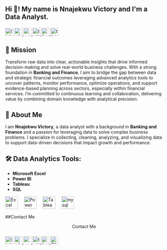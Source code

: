 <h2 align="left">Hi 👋! My name is Nnajekwu Victory and I'm a Data Analyst.</h2>

###

<div align="left">
</div>

###

<div align="left">
  <img src="https://img.shields.io/static/v1?message=LinkedIn&logo=linkedin&label=&color=0077B5&logoColor=white&labelColor=&style=flat" height="25" alt="linkedin logo"  />
  <a href="Wa.me/+2349071369110" target="_blank">
    <img src="https://img.shields.io/static/v1?message=Whatsapp&logo=whatsapp&label=&color=25D366&logoColor=white&labelColor=&style=flat" height="25" alt="whatsapp logo"  />
  </a>
  <a href="nnajekwuchinemerem@gmail.com" target="_blank">
    <img src="https://img.shields.io/static/v1?message=Gmail&logo=gmail&label=&color=D14836&logoColor=white&labelColor=&style=flat" height="25" alt="gmail logo"  />
  </a>
  <a href="https://x.com/vking9727?t=LcUZdHyO7SQFIQAji0O8Vw&s=09" target="_blank">
    <img src="https://img.shields.io/static/v1?message=Twitter&logo=twitter&label=&color=1DA1F2&logoColor=white&labelColor=&style=flat" height="25" alt="twitter logo"  />
  </a>
  <a href="https://www.facebook.com/starboy.eze.33" target="_blank">
    <img src="https://img.shields.io/static/v1?message=Facebook&logo=facebook&label=&color=1877F2&logoColor=white&labelColor=&style=flat" height="25" alt="facebook logo"  />
  </a>
  <a href="https://www.tiktok.com/@victorytheanalyst?_t=ZM-8xWtEtCT08T&_r=1" target="_blank">
    <img src="https://img.shields.io/static/v1?message=Tiktok&logo=tiktok&label=&color=0A0A0A&logoColor=white&labelColor=&style=flat" height="25" alt="tiktok logo"  />
  </a>
</div>

## 🎯 Mission

Transform raw data into clear, actionable insights that drive informed decision-making and solve real-world business challenges. With a strong foundation in **Banking and Finance**, I aim to bridge the gap between data and strategic financial outcomes leveraging advanced analytics tools to uncover patterns, monitor performance, optimize operations, and support evidence-based planning across sectors, especially within financial services. I’m committed to continuous learning and collaboration, delivering value by combining domain knowledge with analytical precision.

## 👤 About Me

I am **Nnajekwu  Victory**, a data analyst with a background in **Banking and Finance** and a passion for leveraging data to solve complex business problems. I specialize in collecting, cleaning, analyzing, and visualizing data to support data-driven decisions that impact growth and performance.

## 🛠 Data Analytics Tools:
- **Microsoft Excel**  
- **Power BI**   
- **Tableau**  
- **SQL** 
<div align="left">
  <img src="https://icons8.com/icon/117561/microsoft-excel-2019" height="40" alt="Excel logo"  />
  <img width="12" />
  <img src="https://icons8.com/icon/3sGOUDo9nJ4k/power-bi-2021" height="40" alt=" Power BI logo"  />
  <img width="12" />
  <img src="https://icons8.com/icon/9Kvi1p1F0tUo/tableau-software" height="40" alt="Tableau logo"  />
  <img width="12" />
  <img src="https://cdn.jsdelivr.net/gh/devicons/devicon/icons/mysql/mysql-original.svg" height="40" alt="mysql logo"  />
</div>


##Contact Me

<p align="center">Contact Me</p>

###
<div align="left">
  <img src="https://img.shields.io/static/v1?message=LinkedIn&logo=linkedin&label=&color=0077B5&logoColor=white&labelColor=&style=flat" height="25" alt="linkedin logo"  />
  <a href="Wa.me/+2349071369110" target="_blank">
    <img src="https://img.shields.io/static/v1?message=Whatsapp&logo=whatsapp&label=&color=25D366&logoColor=white&labelColor=&style=flat" height="25" alt="whatsapp logo"  />
  </a>
  <a href="nnajekwuchinemerem@gmail.com" target="_blank">
    <img src="https://img.shields.io/static/v1?message=Gmail&logo=gmail&label=&color=D14836&logoColor=white&labelColor=&style=flat" height="25" alt="gmail logo"  />
  </a>
  <a href="https://x.com/vking9727?t=LcUZdHyO7SQFIQAji0O8Vw&s=09" target="_blank">
    <img src="https://img.shields.io/static/v1?message=Twitter&logo=twitter&label=&color=1DA1F2&logoColor=white&labelColor=&style=flat" height="25" alt="twitter logo"  />
  </a>
  <a href="https://www.facebook.com/starboy.eze.33" target="_blank">
    <img src="https://img.shields.io/static/v1?message=Facebook&logo=facebook&label=&color=1877F2&logoColor=white&labelColor=&style=flat" height="25" alt="facebook logo"  />
  </a>
  <a href="https://www.tiktok.com/@victorytheanalyst?_t=ZM-8xWtEtCT08T&_r=1" target="_blank">
    <img src="https://img.shields.io/static/v1?message=Tiktok&logo=tutanota&label=&color=0A0A0A&logoColor=white&labelColor=&style=flat" height="25" alt="Tiktok logo"  />
  </a>
</div>

###
